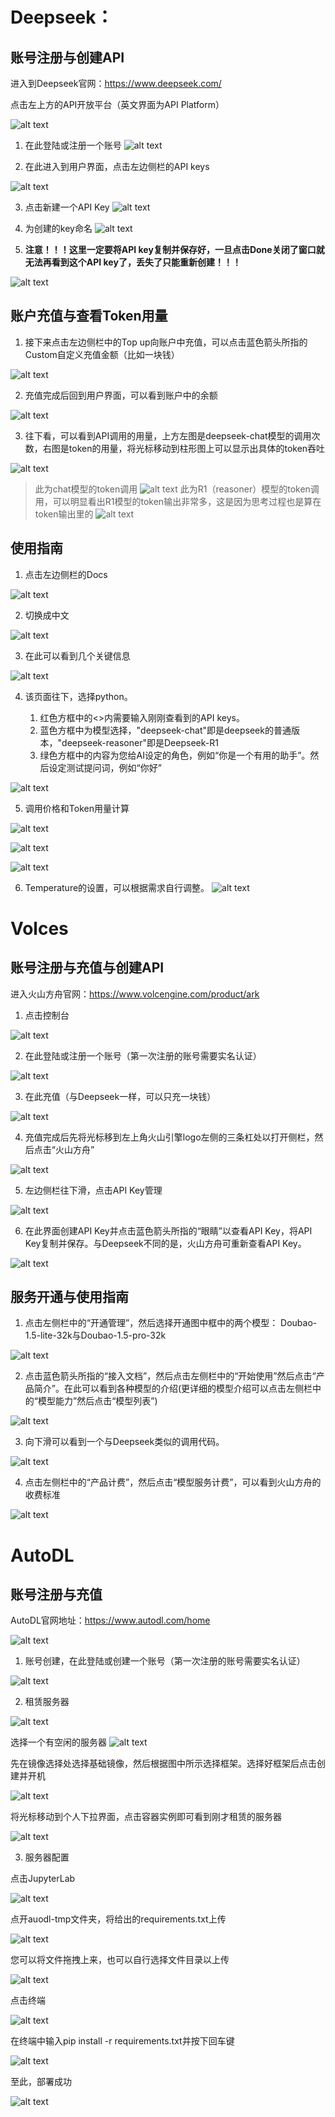 # Deepseek：

## 账号注册与创建API
进入到Deepseek官网：https://www.deepseek.com/

点击左上方的API开放平台（英文界面为API Platform）

![alt text](image-19.png)

1. 在此登陆或注册一个账号
![alt text](image-20.png)

2. 在此进入到用户界面，点击左边侧栏的API keys
  
![alt text](image-22.png)

3. 点击新建一个API Key
![alt text](image-23.png)

4. 为创建的key命名
![alt text](image-25.png)


5. **注意！！！这里一定要将API key复制并保存好，一旦点击Done关闭了窗口就无法再看到这个API key了，丢失了只能重新创建！！！**
  
![alt text](image-28.png)

## 账户充值与查看Token用量

1. 接下来点击左边侧栏中的Top up向账户中充值，可以点击蓝色箭头所指的Custom自定义充值金额（比如一块钱）

![alt text](image-29.png)

2. 充值完成后回到用户界面，可以看到账户中的余额

![alt text](image-30.png)

3. 往下看，可以看到API调用的用量，上方左图是deepseek-chat模型的调用次数，右图是token的用量，将光标移动到柱形图上可以显示出具体的token吞吐

![alt text](image-31.png)

> 此为chat模型的token调用
> ![alt text](image-32.png)
> 此为R1（reasoner）模型的token调用，可以明显看出R1模型的token输出非常多，这是因为思考过程也是算在token输出里的
> ![alt text](image-33.png)


## 使用指南
1. 点击左边侧栏的Docs

![alt text](image-34.png)

2. 切换成中文

![alt text](image-35.png)

3. 在此可以看到几个关键信息

![alt text](image-36.png)

4. 该页面往下，选择python。

   1. 红色方框中的<>内需要输入刚刚查看到的API keys。
   2. 蓝色方框中为模型选择，"deepseek-chat"即是deepseek的普通版本，"deepseek-reasoner"即是Deepseek-R1
   3. 绿色方框中的内容为您给AI设定的角色，例如“你是一个有用的助手”。然后设定测试提问词，例如“你好”

![alt text](image-40.png)

5. 调用价格和Token用量计算

![alt text](image-42.png)

![alt text](image-37.png)

![alt text](image-38.png)

6. Temperature的设置，可以根据需求自行调整。
![alt text](image-41.png)

# Volces

## 账号注册与充值与创建API

进入火山方舟官网：https://www.volcengine.com/product/ark

1. 点击控制台

![alt text](image-43.png)

2. 在此登陆或注册一个账号（第一次注册的账号需要实名认证）

![alt text](image-44.png)

3. 在此充值（与Deepseek一样，可以只充一块钱）

![alt text](image-45.png)

4. 充值完成后先将光标移到左上角火山引擎logo左侧的三条杠处以打开侧栏，然后点击“火山方舟”

![alt text](image-46.png)

5. 左边侧栏往下滑，点击API Key管理

![alt text](image-47.png)

6. 在此界面创建API Key并点击蓝色箭头所指的“眼睛”以查看API Key，将API Key复制并保存。与Deepseek不同的是，火山方舟可重新查看API Key。
 
![alt text](image-50.png)

## 服务开通与使用指南
1. 点击左侧栏中的“开通管理”，然后选择开通图中框中的两个模型：
Doubao-1.5-lite-32k与Doubao-1.5-pro-32k

![alt text](image-52.png)

2. 点击蓝色箭头所指的“接入文档”，然后点击左侧栏中的“开始使用”然后点击“产品简介”。在此可以看到各种模型的介绍(更详细的模型介绍可以点击左侧栏中的“模型能力”然后点击“模型列表”)

![alt text](image-53.png)

3. 向下滑可以看到一个与Deepseek类似的调用代码。

![alt text](image-54.png)

4. 点击左侧栏中的“产品计费”，然后点击“模型服务计费”，可以看到火山方舟的收费标准

![alt text](image-55.png)


# AutoDL

## 账号注册与充值

AutoDL官网地址：https://www.autodl.com/home

![alt text](image-57.png)

1. 账号创建，在此登陆或创建一个账号（第一次注册的账号需要实名认证）

![alt text](image-58.png)

2. 租赁服务器

![alt text](image-59.png)

选择一个有空闲的服务器
![alt text](image-60.png)

先在镜像选择处选择基础镜像，然后根据图中所示选择框架。选择好框架后点击创建并开机

![alt text](image-62.png)

将光标移动到个人下拉界面，点击容器实例即可看到刚才租赁的服务器

![alt text](image-63.png)

3. 服务器配置

点击JupyterLab

![alt text](image-65.png)



点开auodl-tmp文件夹，将给出的requirements.txt上传

![alt text](Figures/教程/image.png)

您可以将文件拖拽上来，也可以自行选择文件目录以上传

![alt text](Figures/教程/image-1.png)

点击终端

![alt text](image-66.png)

在终端中输入pip install -r requirements.txt并按下回车键

![alt text](Figures/教程/image-2.png)

至此，部署成功

![alt text](Figures/教程/image-3.png)
